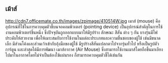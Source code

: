 ## เม้าส์
http://cdn7.officemate.co.th/images/zpimage/410514W.jpg
เมาส์ (mouse) คืออุปกรณ์ที่ใช้ในการควบคุมตัวชี้บนจอคอมพิวเตอร์ (pointing device) เป็นอุปกรณ์สำคัญในการใช้งานคอมพิวเตอร์ชิ้นหนึ่ง ซึ่งปัจจุบันถูกออกแบบมาให้มีรูปร่าง ลักษณะ สีสัน ต่าง ๆ กัน บางรุ่นมีไฟประดับให้สวยงาม เพื่อให้เมาะสมกับการใช้งานในแต่ละประเภทและความชื่นชอบของผู้ใช้ เช่นมีขนาดเล็ก มีส่วนโค้งและส่วนเว้าเข้ากับอุ้งมือของผู้ใช้ มีรูปร่างสีสันแปลกตาไปจากรุ่นทั่วไป หรือเป็นรูปตัวการ์ตูน และล่าสุดได้มีการพัฒนา เมาส์อากาศ (Air Mouse) ซึ่งสามารถใช้งานเมาส์โดยถือขึ้นมาเอียงไปมาในอากาศโดยไม่จำเป็นต้องใช้แผ่นรอง ก็สามารถควบคุมตัวชี้ได้เช่นกัน
